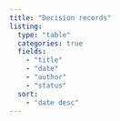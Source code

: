 ```yaml
---
title: "Decision records"
listing:
  type: "table"
  categories: true
  fields:
    - "title"
    - "date"
    - "author"
    - "status"
  sort:
    - "date desc"
---
```

